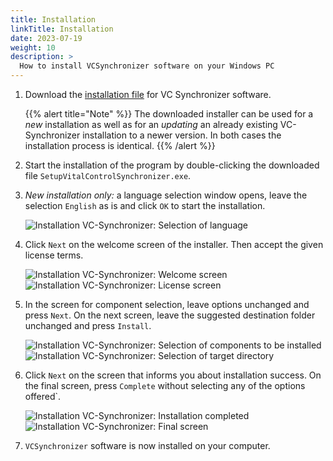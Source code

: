```yaml
---
title: Installation
linkTitle: Installation
date: 2023-07-19
weight: 10
description: >
  How to install VCSynchronizer software on your Windows PC
---
```

1. Download the [installation file](/download/SetupVitalControlSynchronizer.exe) for VC Synchronizer software.

   {{% alert title="Note" %}}
  The downloaded installer can be used for a *new* installation as well as for an *updating* an already existing VC-Synchronizer installation to a newer version. In both cases the installation process is identical.
   {{% /alert %}}

2. Start the installation of the program by double-clicking the downloaded file `SetupVitalControlSynchronizer.exe`.

3. *New installation only:* a language selection window opens, leave the selection `English` as is and click `OK` to start the installation.

   ![Installation VC-Synchronizer: Selection of language](../images/installation/lang-select.png "Language selection")

4. Click `Next` on the welcome screen of the installer. Then accept the given license terms.

   ![Installation VC-Synchronizer: Welcome screen](../images/installation/welcome.png "Welcome screen") ![Installation VC-Synchronizer: License screen](../images/installation/license.png "License screen")

5. In the screen for component selection, leave options unchanged and press `Next`. On the next screen, leave the suggested destination folder unchanged and press `Install`.

   ![Installation VC-Synchronizer: Selection of components to be installed](../images/installation/components.png "Selection of components") ![Installation VC-Synchronizer: Selection of target directory](../images/installation/install-dir.png "Selection of target directory")

6. Click `Next` on the screen that informs you about installation success. On the final screen, press `Complete` without selecting any of the options offered`.

   ![Installation VC-Synchronizer: Installation completed](../images/installation/completed.png "Installation completed") ![Installation VC-Synchronizer: Final screen](../images/installation/finish.png "Installation succeeded")

7. `VCSynchronizer` software is now installed on your computer.
